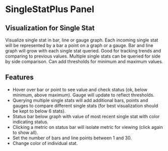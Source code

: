 # **SingleStatPlus Panel**
## Visualization for Single Stat

Visualize single stat in bar, line or gauge graph. Each incoming single stat will be represented by a bar a point on a graph or a gauge. Bar and line graph will grow with each single stat queried. Good for tracking trends and comparing to previous values. Multiple single stats can be queried for side by side comparison. Can add thresholds for minimum and maximum values.

## Features

- Hover over bar or point to see value and check status (ok, below minimum, above maximum). Gauge will update to reflect thresholds.
- Querying multiple single stats will add additional bars, points and gauges to compare different single stats (for best visualization should be kept to below 6 stats).
- Status bar below graph with value of most recent single stat with color indicating status.
- Clicking a metric on status bar will isolate metric for viewing (click again to show all).
- Set the number of bars and line points between 1 and 30.
- Change color of individual stat.
